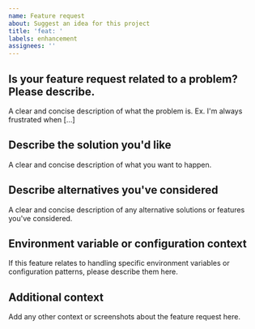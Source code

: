 ```yaml
---
name: Feature request
about: Suggest an idea for this project
title: 'feat: '
labels: enhancement
assignees: ''
---
```


## Is your feature request related to a problem? Please describe.
A clear and concise description of what the problem is. Ex. I'm always frustrated when [...]

## Describe the solution you'd like
A clear and concise description of what you want to happen.

## Describe alternatives you've considered
A clear and concise description of any alternative solutions or features you've considered.

## Environment variable or configuration context
If this feature relates to handling specific environment variables or configuration patterns, please describe them here.

## Additional context
Add any other context or screenshots about the feature request here.
